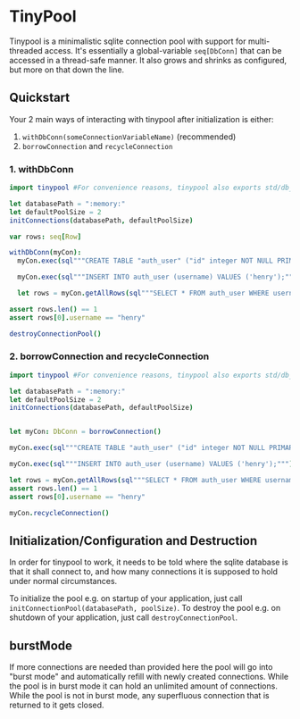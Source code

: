 # TinyPool

Tinypool is a minimalistic sqlite connection pool with support for multi-threaded access.
It's essentially a global-variable `seq[DbConn]` that can be accessed in a thread-safe manner.
It also grows and shrinks as configured, but more on that down the line.

## Quickstart

Your 2 main ways of interacting with tinypool after initialization is either:

1. `withDbConn(someConnectionVariableName)` (recommended)
2. `borrowConnection` and `recycleConnection`

### 1. withDbConn

```nim
import tinypool #For convenience reasons, tinypool also exports std/db_sqlite since you'll need that either way

let databasePath = ":memory:"
let defaultPoolSize = 2
initConnections(databasePath, defaultPoolSize)

var rows: seq[Row]

withDbConn(myCon):
  myCon.exec(sql"""CREATE TABLE "auth_user" ("id" integer NOT NULL PRIMARY KEY AUTOINCREMENT, "username" varchar(150) NOT NULL UNIQUE);""")

  myCon.exec(sql"""INSERT INTO auth_user (username) VALUES ('henry');""")

  let rows = myCon.getAllRows(sql"""SELECT * FROM auth_user WHERE username LIKE 'Henry';""")

assert rows.len() == 1
assert rows[0].username == "henry"

destroyConnectionPool()
```

### 2. borrowConnection and recycleConnection

```nim
import tinypool #For convenience reasons, tinypool also exports std/db_sqlite since you'll need that either way

let databasePath = ":memory:"
let defaultPoolSize = 2
initConnections(databasePath, defaultPoolSize)


let myCon: DbConn = borrowConnection()

myCon.exec(sql"""CREATE TABLE "auth_user" ("id" integer NOT NULL PRIMARY KEY AUTOINCREMENT, "username" varchar(150) NOT NULL UNIQUE);""")

myCon.exec(sql"""INSERT INTO auth_user (username) VALUES ('henry');""")

let rows = myCon.getAllRows(sql"""SELECT * FROM auth_user WHERE username LIKE 'Henry';""")
assert rows.len() == 1
assert rows[0].username == "henry"

myCon.recycleConnection()
```

## Initialization/Configuration and Destruction

In order for tinypool to work, it needs to be told where the sqlite database is that it shall connect to, and how many connections it is supposed to hold under normal circumstances.

To initialize the pool e.g. on startup of your application, just call `initConnectionPool(databasePath, poolSize)`.
To destroy the pool e.g. on shutdown of your application, just call `destroyConnectionPool`.

## burstMode

If more connections are needed than provided here the pool will go into "burst mode" and automatically refill with newly created connections.
While the pool is in burst mode it can hold an unlimited amount of connections.
While the pool is not in burst mode, any superfluous connection that is returned to it gets closed.
